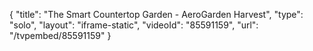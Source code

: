 {
    "title": "The Smart Countertop Garden - AeroGarden Harvest",
    "type": "solo",
    "layout": "iframe-static",
    "videoId": "85591159",
    "url": "\/tvpembed\/85591159"
}